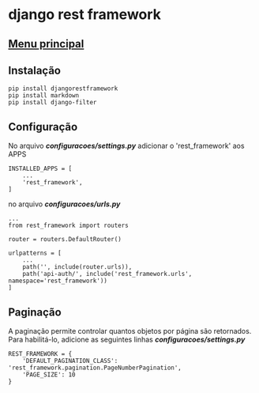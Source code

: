 # django rest framework

## [Menu principal](./../README.md#main-section)

## Instalação

    pip install djangorestframework
    pip install markdown
    pip install django-filter 


## Configuração 

No arquivo ***configuracoes/settings.py*** adicionar o 'rest_framework' aos APPS

    INSTALLED_APPS = [
        ...
        'rest_framework',
    ]


no arquivo ***configuracoes/urls.py*** 

    ...
    from rest_framework import routers

    router = routers.DefaultRouter()
    
    urlpatterns = [
        ...
        path('', include(router.urls)),
        path('api-auth/', include('rest_framework.urls', namespace='rest_framework'))
    ]

## Paginação
A paginação permite controlar quantos objetos por página são retornados. Para habilitá-lo, adicione as seguintes linhas ***configuracoes/settings.py***

    REST_FRAMEWORK = {
        'DEFAULT_PAGINATION_CLASS': 'rest_framework.pagination.PageNumberPagination',
        'PAGE_SIZE': 10
    }